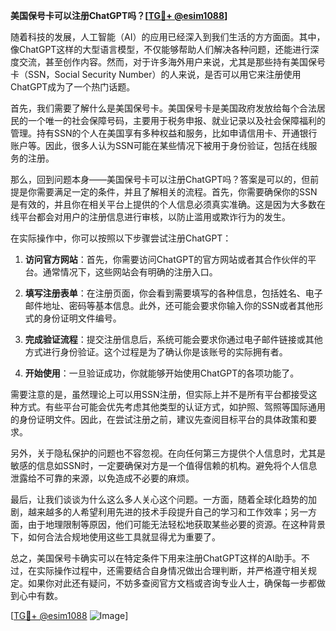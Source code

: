 **美国保号卡可以注册ChatGPT吗？[[TG💪+ @esim1088](https://t.me/s/esim1088)]**

随着科技的发展，人工智能（AI）的应用已经深入到我们生活的方方面面。其中，像ChatGPT这样的大型语言模型，不仅能够帮助人们解决各种问题，还能进行深度交流，甚至创作内容。然而，对于许多海外用户来说，尤其是那些持有美国保号卡（SSN，Social Security Number）的人来说，是否可以用它来注册使用ChatGPT成为了一个热门话题。

首先，我们需要了解什么是美国保号卡。美国保号卡是美国政府发放给每个合法居民的一个唯一的社会保障号码，主要用于税务申报、就业记录以及社会保障福利的管理。持有SSN的个人在美国享有多种权益和服务，比如申请信用卡、开通银行账户等。因此，很多人认为SSN可能在某些情况下被用于身份验证，包括在线服务的注册。

那么，回到问题本身——美国保号卡可以注册ChatGPT吗？答案是可以的，但前提是你需要满足一定的条件，并且了解相关的流程。首先，你需要确保你的SSN是有效的，并且你在相关平台上提供的个人信息必须真实准确。这是因为大多数在线平台都会对用户的注册信息进行审核，以防止滥用或欺诈行为的发生。

在实际操作中，你可以按照以下步骤尝试注册ChatGPT：

1. **访问官方网站**：首先，你需要访问ChatGPT的官方网站或者其合作伙伴的平台。通常情况下，这些网站会有明确的注册入口。

2. **填写注册表单**：在注册页面，你会看到需要填写的各种信息，包括姓名、电子邮件地址、密码等基本信息。此外，还可能会要求你输入你的SSN或者其他形式的身份证明文件编号。

3. **完成验证流程**：提交注册信息后，系统可能会要求你通过电子邮件链接或其他方式进行身份验证。这个过程是为了确认你是该账号的实际拥有者。

4. **开始使用**：一旦验证成功，你就能够开始使用ChatGPT的各项功能了。

需要注意的是，虽然理论上可以用SSN注册，但实际上并不是所有平台都接受这种方式。有些平台可能会优先考虑其他类型的认证方式，如护照、驾照等国际通用的身份证明文件。因此，在尝试注册之前，建议先查阅目标平台的具体政策和要求。

另外，关于隐私保护的问题也不容忽视。在向任何第三方提供个人信息时，尤其是敏感的信息如SSN时，一定要确保对方是一个值得信赖的机构。避免将个人信息泄露给不可靠的来源，以免造成不必要的麻烦。

最后，让我们谈谈为什么这么多人关心这个问题。一方面，随着全球化趋势的加剧，越来越多的人希望利用先进的技术手段提升自己的学习和工作效率；另一方面，由于地理限制等原因，他们可能无法轻松地获取某些必要的资源。在这种背景下，如何合法合规地使用这些工具就显得尤为重要了。

总之，美国保号卡确实可以在特定条件下用来注册ChatGPT这样的AI助手。不过，在实际操作过程中，还需要结合自身情况做出合理判断，并严格遵守相关规定。如果你对此还有疑问，不妨多查阅官方文档或咨询专业人士，确保每一步都做到心中有数。

[[TG💪+ @esim1088](https://t.me/s/esim1088) ![Image](https://i.postimg.cc/4NQfJmqS/Snipaste-2025-05-13-00-14-12.png)]